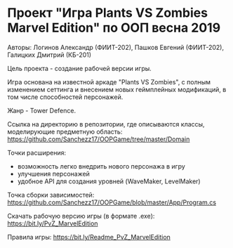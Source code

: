 # Проект "Игра Plants VS Zombies Marvel Edition" по ООП весна 2019
Авторы: Логинов Александр (ФИИТ-202), Пашков Евгений (ФИИТ-202), Галицких Дмитрий (КБ-201)

Цель проекта - создание рабочей версии игры.


Игра основана на известной аркаде "Plants VS Zombies", с полным изменением сеттинга и внесением новых геймплейных модификаций, в том числе способностей персонажей. 

Жанр - Tower Defence.


Ссылка на директорию в репозитории, где описываются классы, моделирующие предметную область:
https://github.com/Sanchezz17/OOPGame/tree/master/Domain


Точки расширения: 
 - возможность легко внедрить нового персонажа в игру
 - улучшения персонажей
 - удобное API для создания уровней (WaveMaker, LevelMaker)
 

Точка сборки зависимостей:
https://github.com/Sanchezz17/OOPGame/blob/master/App/Program.cs


Скачать рабочую версию игры (в формате .exe):
https://bit.ly/PvZ_MarvelEdition

Правила игры:
https://bit.ly/Readme_PvZ_MarvelEdition
